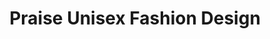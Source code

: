 ---
title: "Praise Unisex Fashion Design"
url: /accra/praise-unisex-fashion-design/
shop: clothes
---